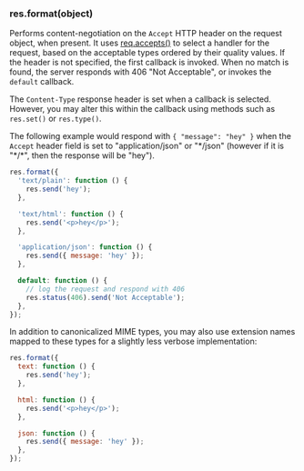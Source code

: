 <h3 id='res.format'>res.format(object)</h3>

Performs content-negotiation on the `Accept` HTTP header on the request object, when present. It uses [req.accepts()](#req.accepts) to select a handler for the request, based on the acceptable types ordered by their quality values. If the header is not specified, the first callback is invoked. When no match is found, the server responds with 406 "Not Acceptable", or invokes the `default` callback.

The `Content-Type` response header is set when a callback is selected. However, you may alter this within the callback using methods such as `res.set()` or `res.type()`.

The following example would respond with `{ "message": "hey" }` when the `Accept` header field is set to "application/json" or "\*/json" (however if it is "\*/\*", then the response will be "hey").

```js
res.format({
  'text/plain': function () {
    res.send('hey');
  },

  'text/html': function () {
    res.send('<p>hey</p>');
  },

  'application/json': function () {
    res.send({ message: 'hey' });
  },

  default: function () {
    // log the request and respond with 406
    res.status(406).send('Not Acceptable');
  },
});
```

In addition to canonicalized MIME types, you may also use extension names mapped to these types for a slightly less verbose implementation:

```js
res.format({
  text: function () {
    res.send('hey');
  },

  html: function () {
    res.send('<p>hey</p>');
  },

  json: function () {
    res.send({ message: 'hey' });
  },
});
```
